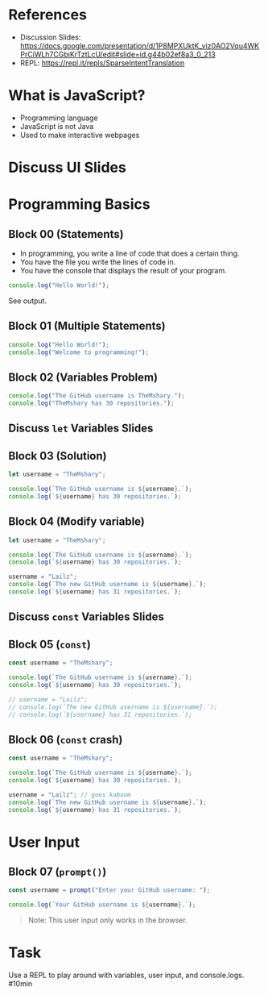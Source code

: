 # References

- Discussion Slides: https://docs.google.com/presentation/d/1P8MPXUktK_viz0AO2Vqu4WKPrCiWLh7CGbiKrTztLcU/edit#slide=id.g44b02ef8a3_0_213
- REPL: https://repl.it/repls/SparseIntentTranslation

# What is JavaScript?

- Programming language
- JavaScript is not Java
- Used to make interactive webpages

# Discuss UI Slides

# Programming Basics

## Block 00 (Statements)

- In programming, you write a line of code that does a certain thing.
- You have the file you write the lines of code in.
- You have the console that displays the result of your program.

```javascript
console.log("Hello World!");
```

See output.

## Block 01 (Multiple Statements)

```javascript
console.log("Hello World!");
console.log("Welcome to programming!");
```

## Block 02 (Variables Problem)

```javascript
console.log("The GitHub username is TheMshary.");
console.log("TheMshary has 30 repositories.");
```

## Discuss `let` Variables Slides

## Block 03 (Solution)

```javascript
let username = "TheMshary";

console.log(`The GitHub username is ${username}.`);
console.log(`${username} has 30 repositories.`);
```

## Block 04 (Modify variable)

```javascript
let username = "TheMshary";

console.log(`The GitHub username is ${username}.`);
console.log(`${username} has 30 repositories.`);

username = "Lailz";
console.log(`The new GitHub username is ${username}.`);
console.log(`${username} has 31 repositories.`);
```

## Discuss `const` Variables Slides

## Block 05 (`const`)

```javascript
const username = "TheMshary";

console.log(`The GitHub username is ${username}.`);
console.log(`${username} has 30 repositories.`);

// username = "Lailz";
// console.log(`The new GitHub username is ${username}.`);
// console.log(`${username} has 31 repositories.`);
```

## Block 06 (`const` crash)

```javascript
const username = "TheMshary";

console.log(`The GitHub username is ${username}.`);
console.log(`${username} has 30 repositories.`);

username = "Lailz"; // goes kaboom
console.log(`The new GitHub username is ${username}.`);
console.log(`${username} has 31 repositories.`);
```

# User Input

## Block 07 (`prompt()`)

```javascript
const username = prompt("Enter your GitHub username: ");

console.log(`Your GitHub username is ${username}.`);
```

> Note: This user input only works in the browser.

# Task

Use a REPL to play around with variables, user input, and console.logs. #10min
